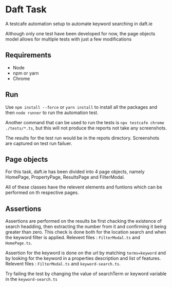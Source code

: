 # Daft Task

A testcafe automation setup to automate keyword searching in daft.ie

Although only one test have been developed for now, the page objects model allows for multiple tests with just a few modifications

## Requirements
- Node
- npm or yarn
- Chrome

## Run
Use `npm install --force` or `yarn install` to install all the packages and then `node runner` to run the automation test.

Another command that can be used to run the tests is `npx testcafe chrome ./tests/*.ts`, but this will not produce the reports not take any screenshots.

The results for the test run would be in the repots directory. Screenshots are captured on test run failuer.

## Page objects
For this task, daft.ie has been divided into 4 page objects, namely HomePage, PropertyPage, ResultsPage and FilterModal.

All of these classes have the relevent elements and funtions which can be performed on th respective pages.

## Assertions
Assertions are performed on the results be first chacking the existence of search headding, then extracting the number from it and confirming it being greater than zero. This check is done both for the location search and when the keyword filter is applied. Relevent files : `FilterModal.ts` and `HomePage.ts`.

Assertion for the keyword is done on the url by matching `terms=keyword` and by looking for the keyword in a properties description and list of features. Relevent files : `FilterModal.ts` and `keyword-search.ts`.

Try failing the test by changing the value of searchTerm or keyword variable in the `keyword-search.ts`





